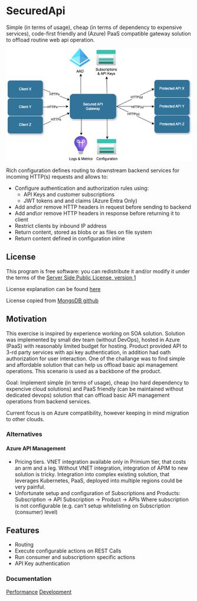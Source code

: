 # SecuredApi

Simple (in terms of usage), cheap (in terms of dependency to expensive services), code-first friendly and (Azure) PaaS compatible gateway solution to offload routine web api operation.

![Diagram](./Docs/Img/birdseye.png)

Rich configuration defines routing to downstream backend services for incoming HTTP(s) requests and allows to:
* Configure authentication and authorization rules using:
    * API Keys and customer subscriptions
    * JWT tokens and and claims (Azure Entra Only)
* Add and\or remove HTTP headers in request before sending to backend
* Add and\or remove HTTP headers in response before returning it to client
* Restrict clients by inbound IP address
* Return content, stored as blobs or as files on file system
* Return content defined in configuration inline

## License
This program is free software: you can redistribute it and/or modify it under the terms of the [Server Side Public License, version 1](./LICENSE.txt)

License explanation can be found [here](https://www.mongodb.com/licensing/server-side-public-license/faq)

License copied from [MongoDB github](https://github.com/mongodb/mongo/blob/master/LICENSE-Community.txt)

## Motivation
This exercise is inspired by experience working on SOA solution. Solution was implemented by small dev team (without DevOps), hosted in Azure (PaaS) with reasonably limited budget for hosting. Product provided API to 3-rd party services with api key authentication, in addition had oath authorization for user interaction. One of the challange was to find simple and affordable solution that can help us offload basic api management operations. This scenario is used as a backbone of the product.

Goal: Implement simple (in terms of usage), cheap (no hard dependency to expencive cloud solutions) and PaaS friendly (can be maintained without dedicated devops) solution that can offload basic API management operations from backend services. 

Current focus is on Azure compatibility, however keeping in mind migration to other clouds.

### Alternatives
#### Azure API Management
 - Pricing tiers. VNET integration available only in Primium tier, that costs an arm and a leg. Without VNET integration, integration of APIM to new solution is tricky. Integration into complex existing solution, that leverages Kubernetes, PaaS, deployed into multiple regions could be very painful.
 - Unfortunate setup and configuration of Subscriptions and Products:
    Subscription -> API
    Subscription -> Product -> APIs
    Where subscription is not configurable (e.g. can't setup whitelisting on Subscription (consumer) level)

## Features
* Routing
* Execute configurable actions on REST Calls
* Run consumer and subscriptionn specific actions
* API Key authentication

### Documentation
[Performance](./Docs/Product/Performance.md)
[Development](./Docs/Development)


